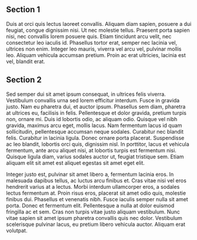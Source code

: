 ## Section 1

Duis at orci quis lectus laoreet convallis. Aliquam diam sapien, posuere a dui feugiat, congue dignissim nisi. Ut nec molestie tellus. Praesent porta sapien nisi, nec convallis lorem posuere quis. Etiam tincidunt arcu velit, nec consectetur leo iaculis id. Phasellus tortor erat, semper nec lacinia vel, ultrices non enim. Integer leo mauris, viverra vel arcu vel, pulvinar mollis leo. Aliquam vehicula accumsan pretium. Proin ac erat ultricies, lacinia est vel, blandit erat.



## Section 2


Sed semper dui sit amet ipsum consequat, in ultrices felis viverra. Vestibulum convallis urna sed lorem efficitur interdum. Fusce in gravida justo. Nam eu pharetra dui, et auctor ipsum. Phasellus sem diam, pharetra at ultrices eu, facilisis in felis. Pellentesque et dolor gravida, pretium turpis non, ornare mi. Duis id lobortis odio, ac aliquam odio. Quisque vel nibh gravida, maximus arcu eget, mollis lacus. Nam fermentum lacus id quam sollicitudin, pellentesque accumsan neque sodales. Curabitur nec blandit felis. Curabitur in lacinia ligula. Donec ornare porta placerat. Suspendisse ac leo blandit, lobortis orci quis, dignissim nisl. In porttitor, lacus et vehicula fermentum, ante arcu aliquet nisi, at lobortis turpis est fermentum nisi. Quisque ligula diam, varius sodales auctor ut, feugiat tristique sem. Etiam aliquam elit sit amet est aliquet egestas sit amet eget elit.

Integer justo est, pulvinar sit amet libero a, fermentum lacinia eros. In malesuada dapibus tellus, ac luctus arcu finibus et. Cras vitae nisi vel eros hendrerit varius at a lectus. Morbi interdum ullamcorper eros, a sodales lectus fermentum at. Proin risus eros, placerat sit amet odio quis, molestie finibus dui. Phasellus et venenatis nibh. Fusce iaculis semper nulla sit amet porta. Donec et fermentum elit. Pellentesque a nulla at dolor euismod fringilla ac et sem. Cras non turpis vitae justo aliquam vestibulum. Nunc vitae sapien sit amet ipsum pharetra convallis quis nec dolor. Vestibulum scelerisque pulvinar lacus, eu pretium libero vehicula auctor. Aliquam erat volutpat.
